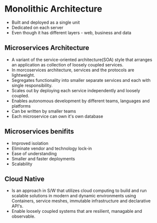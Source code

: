 # Monolithic Architecture
- Built and deployed as a single unit 
- Dedicated on each server
- Even though it has different layers - web, business and data

## Microservices Architecture
- A variant of the service-oriented architecture(SOA) style that arranges an application as collection of loosely coupled services.
- In morcoservices architecture, services and the protocols
are lightweight.
- Segregates functionality into smaller separate services and each with single responsibility.
- Scales out by deploying each service independently and loosely coupled.
- Enables autonomous development by different teams, languages and platforms
- Can be written by smaller teams
- Each microservice can own it's own database

## Microservices benifits 
- Improved isolation
- Eliminate vendor and technology lock-in 
- Ease of understanding
- Smaller and faster deployments
- Scalability


## Cloud Native
- Is an approach in S/W that utilizes cloud computing to build and run scalable solutions
in modern and dynamic environments using Containers, service meshes, immutable infrastructure
and declarative API's. 
- Enable loosely coupled systems that are resilient, managable and observable.


